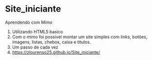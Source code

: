 # Site_iniciante
 Aprendendo com Mimo

 1. Utilizando HTML5 basico
 2. Com o mimo foi possivel montar um site simples com links, botões, imagens, listas, chebox, caixa e titulos. 
 3. Um passo de cada vez
 4. https://zlourenso25.github.io/Site_iniciante/
 
